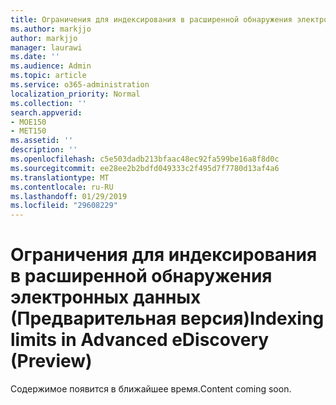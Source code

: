 ```yaml
---
title: Ограничения для индексирования в расширенной обнаружения электронных данных (Предварительная версия)
ms.author: markjjo
author: markjjo
manager: laurawi
ms.date: ''
ms.audience: Admin
ms.topic: article
ms.service: o365-administration
localization_priority: Normal
ms.collection: ''
search.appverid:
- MOE150
- MET150
ms.assetid: ''
description: ''
ms.openlocfilehash: c5e503dadb213bfaac48ec92fa599be16a8f8d0c
ms.sourcegitcommit: ee28ee2b2bdfd049333c2f495d7f7780d13af4a6
ms.translationtype: MT
ms.contentlocale: ru-RU
ms.lasthandoff: 01/29/2019
ms.locfileid: "29608229"
---
```

# <a name="indexing-limits-in-advanced-ediscovery-preview"></a><span data-ttu-id="0c018-102">Ограничения для индексирования в расширенной обнаружения электронных данных (Предварительная версия)</span><span class="sxs-lookup"><span data-stu-id="0c018-102">Indexing limits in Advanced eDiscovery (Preview)</span></span>

<span data-ttu-id="0c018-103">Содержимое появится в ближайшее время.</span><span class="sxs-lookup"><span data-stu-id="0c018-103">Content coming soon.</span></span>
